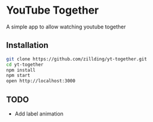 # YouTube Together

A simple app to allow watching youtube together

## Installation

```bash
git clone https://github.com/zillding/yt-together.git
cd yt-together
npm install
npm start
open http://localhost:3000
```

## TODO

+ Add label animation
